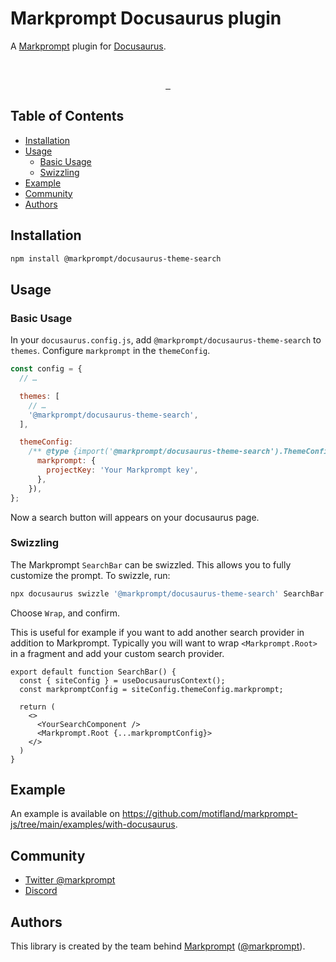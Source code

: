 # Markprompt Docusaurus plugin

A [Markprompt](https://markprompt.com) plugin for [Docusaurus](https://docusaurus.io).

<br />
<p align="center">
  <a aria-label="NPM version" href="https://www.npmjs.com/package/@markprompt/docusaurus-theme-search">
    <img alt="" src="https://badgen.net/npm/v/@markprompt/docusaurus-theme-search">
  </a>
  <a aria-label="License" href="https://github.com/motifland/markprompt-js/blob/main/packages/docusaurus-theme-search/LICENSE">
    <img alt="" src="https://badgen.net/npm/license/@markprompt/docusaurus-theme-search">
  </a>
  <a aria-label="Coverage" href="https://app.codecov.io/gh/motifland/markprompt-js/tree/main/packages%2Fdocusaurus-theme-search">
    <img alt="" src="https://codecov.io/gh/motifland/markprompt-js/branch/main/graph/badge.svg" />
  </a>
</p>

## Table of Contents

- [Installation](#installation)
- [Usage](#usage)
  - [Basic Usage](#basic-usage)
  - [Swizzling](#swizzling)
- [Example](#example)
- [Community](#community)
- [Authors](#authors)

## Installation

```sh
npm install @markprompt/docusaurus-theme-search
```

## Usage

### Basic Usage

In your `docusaurus.config.js`, add `@markprompt/docusaurus-theme-search` to `themes`. Configure `markprompt` in the `themeConfig`.

```js
const config = {
  // …

  themes: [
    // …
    '@markprompt/docusaurus-theme-search',
  ],

  themeConfig:
    /** @type {import('@markprompt/docusaurus-theme-search').ThemeConfig} */ ({
      markprompt: {
        projectKey: 'Your Markprompt key',
      },
    }),
};
```

Now a search button will appears on your docusaurus page.

### Swizzling

The Markprompt `SearchBar` can be swizzled. This allows you to fully customize the prompt. To swizzle, run:

```js
npx docusaurus swizzle '@markprompt/docusaurus-theme-search' SearchBar --typescript
```

Choose `Wrap`, and confirm.

This is useful for example if you want to add another search provider in addition to Markprompt. Typically you will want to wrap `<Markprompt.Root>` in a fragment and add your custom search provider.

```tsx
export default function SearchBar() {
  const { siteConfig } = useDocusaurusContext();
  const markpromptConfig = siteConfig.themeConfig.markprompt;

  return (
    <>
      <YourSearchComponent />
      <Markprompt.Root {...markpromptConfig}>
    </>
  )
}
```

## Example

An example is available on <https://github.com/motifland/markprompt-js/tree/main/examples/with-docusaurus>.

## Community

- [Twitter @markprompt](https://twitter.com/markprompt)
- [Discord](https://discord.gg/MBMh4apz6X)

## Authors

This library is created by the team behind [Markprompt](https://markprompt.com)
([@markprompt](https://twitter.com/markprompt)).
